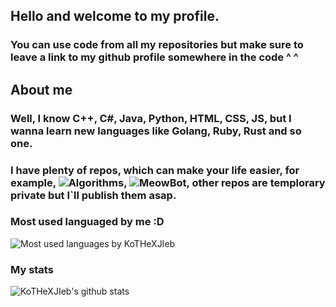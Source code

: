 
## Hello and welcome to my profile. 

### You can use code from all my repositories but make sure to leave a link to my github profile somewhere in the code ^ ^

## About me

### Well, I know C++, C#, Java, Python, HTML, CSS, JS, but I wanna learn new languages like Golang, Ruby, Rust and so one.   
### I have plenty of repos, which can make your life easier, for example, ![Algorithms](https://github.com/CatProgrammerYT/Algorithms), ![MeowBot](https://github.com/CatProgrammerYT/MeowBot), other repos are templorary private but I\`ll publish them asap.

### Most used languaged by me :D
![Most used languages by KoTHeXJIeb](https://github-readme-stats.vercel.app/api/top-langs/?username=KoTHeXJIeb)

### My stats

![KoTHeXJIeb's github stats](https://github-readme-stats.vercel.app/api?username=KoTHeXJIeb&count_private=true&show_icons=true&theme=radical&hide_rank=false)

<!--
**CatProgrammerYT/CatProgrammerYT** is a ✨ _special_ ✨ repository because its `README.md` (this file) appears on your GitHub profile.

